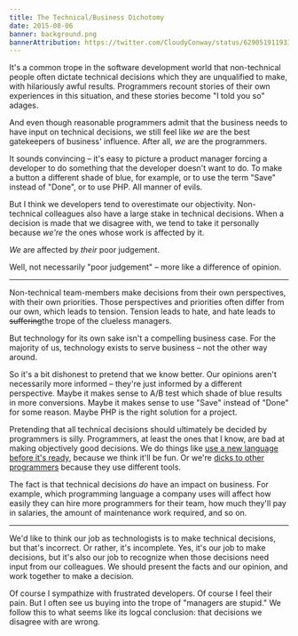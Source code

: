 ```yaml
---
title: The Technical/Business Dichotomy
date: 2015-08-06
banner: background.png
bannerAttribution: https://twitter.com/CloudyConway/status/629051911933677569
---
```


It's a common trope in the software development world that non-technical people often dictate technical decisions which they are unqualified to make, with hilariously awful results. Programmers recount stories of their own experiences in this situation, and these stories become "I told you so" adages.

And even though reasonable programmers admit that the business needs to have input on technical decisions, we still feel like _we_ are the best gatekeepers of business' influence. After all, _we_ are the programmers.

It sounds convincing – it's easy to picture a product manager forcing a developer to do something that the developer doesn't want to do. To make a button a different shade of blue, for example, or to use the term "Save" instead of "Done", or to use PHP. All manner of evils.

But I think we developers tend to overestimate our objectivity. Non-technical colleagues also have a large stake in technical decisions. When a decision is made that we disagree with, we tend to take it personally because _we're_ the ones whose work is affected by it.

_We_ are affected by _their_ poor judgement.

Well, not necessarily "poor judgement" – more like a difference of opinion.

---

Non-technical team-members make decisions from their own perspectives, with their own priorities. Those perspectives and priorities often differ from our own, which leads to tension. Tension leads to hate, and hate leads to ~~suffering~~the trope of the clueless managers.

But technology for its own sake isn't a compelling business case. For the majority of us, technology exists to serve business – not the other way around.

So it's a bit dishonest to pretend that we know better. Our opinions aren't necessarily more informed – they're just informed by a different perspective. Maybe it makes sense to A/B test which shade of blue results in more conversions. Maybe it makes sense to use "Save" instead of "Done" for some reason. Maybe PHP is the right solution for a project.

Pretending that all technical decisions should ultimately be decided by programmers is silly. Programmers, at least the ones that I know, are bad at making objectively good decisions. We do things like [use a new language before it's ready](http://artsy.github.io/blog/2014/11/13/eidolon-retrospective/), because we think it'll be fun. Or we're [dicks to other programmers](https://news.ycombinator.com/item?id=9780003) because they use different tools.

The fact is that technical decisions _do_ have an impact on business. For example, which programming language a company uses will affect how easily they can hire more programmers for their team, how much they'll pay in salaries, the amount of maintenance work required, and so on.

---

We'd like to think our job as technologists is to make technical decisions, but that's incorrect. Or rather, it's incomplete. Yes, it's our job to make decisions, but it's also our job to recognize when those decisions need input from our colleagues. We should present the facts and our opinion, and work together to make a decision.

Of course I sympathize with frustrated developers. Of course I feel their pain. But I often see us buying into the trope of "managers are stupid." We follow this to what seems like its logcal conclusion: that decisions we disagree with are wrong.
